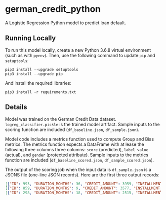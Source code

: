 # german_credit_python
 
A Logistic Regression Python model to predict loan default.

## Running Locally

To run this model locally, create a new Python 3.6.8 virtual environment
(such as with `pyenv`). Then, use the following command to update `pip`
and `setuptools`:

```
pip3 install --upgrade setuptools
pip3 install --upgrade pip
```

And install the required libraries:

```
pip3 install -r requirements.txt
```

## Details

Model was trained on the German Credit Data dataset.
`logreg_classifier.pickle` is the trained model artifact.
Sample inputs to the scoring function are included (`df_baseline.json`, `df_sample.json`).

Model code includes a metrics function used to compute Group and Bias metrics.
The metrics function expects a DataFrame with at lease the following three columns three columns: `score` (predicted), `label_value` (actual), and `gender` (protected attribute).
Sample inputs to the metrics function are included (`df_baseline_scored.json`, `df_sample_scored.json`).

The output of the scoring job when the input data is `df_sample.json` is a JSONS file (one-line JSON records). Here are the first three output records:
```json
[{"ID": 993, "DURATION_MONTHS": 36, "CREDIT_AMOUNT": 3959, "INSTALLMENT_RATE": 4, "PRESENT_RESIDENCE_SINCE": 3, "AGE_YEARS": 30, "NUMBER_EXISTING_CREDITS": 1, "CHECKING_STATUS": "A11", "CREDIT_HISTORY": "A32", "PURPOSE": "A42", "SAVINGS_ACCOUNT": "A61", "PRESENT_EMPLOYMENT_SINCE": "A71", "DEBTORS_GUARANTORS": "A101", "PROPERTY": "A122", "INSTALLMENT_PLANS": "A143", "HOUSING": "A152", "JOB": "A174", "NUMBER_PEOPLE_LIABLE": 1, "TELEPHONE": "A192", "FOREIGN_WORKER": "A201", "GENDER": "MALE", "LABEL_VALUE": 0, "SCORE": 1}]
[{"ID": 859, "DURATION_MONTHS": 9, "CREDIT_AMOUNT": 3577, "INSTALLMENT_RATE": 1, "PRESENT_RESIDENCE_SINCE": 2, "AGE_YEARS": 26, "NUMBER_EXISTING_CREDITS": 1, "CHECKING_STATUS": "A14", "CREDIT_HISTORY": "A32", "PURPOSE": "A40", "SAVINGS_ACCOUNT": "A62", "PRESENT_EMPLOYMENT_SINCE": "A73", "DEBTORS_GUARANTORS": "A103", "PROPERTY": "A121", "INSTALLMENT_PLANS": "A143", "HOUSING": "A151", "JOB": "A173", "NUMBER_PEOPLE_LIABLE": 2, "TELEPHONE": "A191", "FOREIGN_WORKER": "A202", "GENDER": "MALE", "LABEL_VALUE": 0, "SCORE": 0}]
[{"ID": 298, "DURATION_MONTHS": 18, "CREDIT_AMOUNT": 2515, "INSTALLMENT_RATE": 3, "PRESENT_RESIDENCE_SINCE": 4, "AGE_YEARS": 43, "NUMBER_EXISTING_CREDITS": 1, "CHECKING_STATUS": "A14", "CREDIT_HISTORY": "A32", "PURPOSE": "A42", "SAVINGS_ACCOUNT": "A61", "PRESENT_EMPLOYMENT_SINCE": "A73", "DEBTORS_GUARANTORS": "A101", "PROPERTY": "A121", "INSTALLMENT_PLANS": "A143", "HOUSING": "A152", "JOB": "A173", "NUMBER_PEOPLE_LIABLE": 1, "TELEPHONE": "A192", "FOREIGN_WORKER": "A201", "GENDER": "MALE", "LABEL_VALUE": 0, "SCORE": 0}]
```
